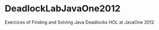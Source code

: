 DeadlockLabJavaOne2012
======================

Exercices of Finding and Solving Java Deadlocks HOL at JavaOne 2012